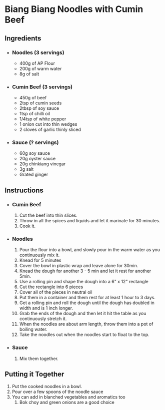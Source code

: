 # Biang Biang Noodles with Cumin Beef

## Ingredients

- ### Noodles (3 servings)
  - 400g of AP Flour
  - 200g of warm water
  - 8g of salt

- ### Cumin Beef (3 servings)
  - 450g of beef
  - 2tsp of cumin seeds
  - 2tbsp of soy sauce
  - 1tsp of chilli oil
  - 1/4tsp of white pepper
  - 1 onion cut into thin wedges
  - 2 cloves of garlic thinly sliced

- ### Sauce (? servings)
  - 60g soy sauce
  - 20g oyster sauce
  - 20g chinkiang vinegar
  - 3g salt
  - Grated ginger

## Instructions

- ### Cumin Beef
  1. Cut the beef into thin slices.
  2. Throw in all the spices and liquids and let it marinate for 30 minutes.
  3. Cook it.

- ### Noodles
  1. Pour the flour into a bowl, and slowly pour in the warm water as you continuously mix it.
  2. Knead for 5 minutes
  3. Cover the bowl in plastic wrap and leave alone for 30min.
  4. Knead the dough for another 3 - 5 min and let it rest for another 5min.
  5. Use a rolling pin and shape the dough into a 6" x 12" rectangle
  6. Cut the rectangle into 6 pieces
  7. Cover all of the pieces in neutral oil
  8. Put them in a container and them rest for at least 1 hour to 3 days.
  9. Get a rolling pin and roll the dough until the dough has doubled in width and is 1 inch longer.
  10. Grab the ends of the dough and then let it hit the table as you continuously stretch it.
  11. When the noodles are about arm length, throw them into a pot of boiling water.
  12. Take the noodles out when the noodles start to float to the top.

- ### Sauce
  1. Mix them together.

## Putting it Together
1. Put the cooked noodles in a bowl.
2. Pour over a few spoons of the noodle sauce
3. You can add in blanched vegetables and aromatics too
   1. Bok choy and green onions are a good choice
